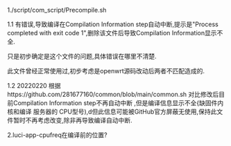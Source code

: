 1./script/com_script/Precompile.sh 

1.1 有错误,导致编译在Compilation Information step自动中断,提示是"Process completed with exit code 1",删除该文件后导致Compilation Information显示不全.

只是初步确定是这个文件的问题,具体错误在哪里不清楚.

此文件曾经正常使用过,初步考虑是openwrt源码改动后两者不匹配造成的.

1.2 20220220 根据https://github.com/281677160/common/blob/main/common.sh 对比修改后目前Compilation Information step不再自动中断 ,但是编译信息显示不全{缺固件内核和编译 服务器的 CPU型号),d但此信息可能被GitHub官方屏蔽无使用,保持此文件暂时不再考虑改变,除非再导致编译自动中断.

2.luci-app-cpufreq在编译前的位置?
